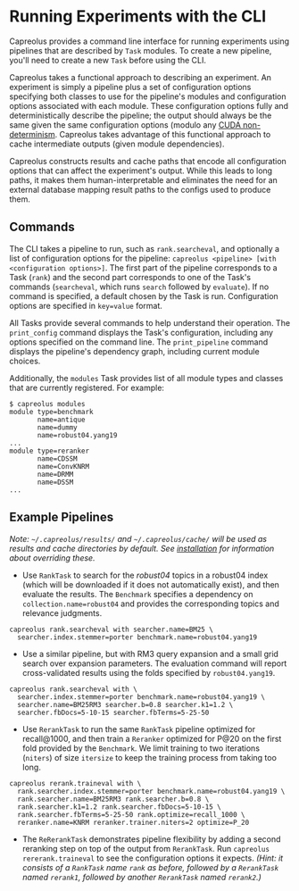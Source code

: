 # Running Experiments with the CLI
Capreolus provides a command line interface for running experiments using pipelines that are described by `Task` modules. To create a new pipeline, you'll need to create a new `Task` before using the CLI.

Capreolus takes a functional approach to describing an experiment. An experiment is simply a pipeline plus a set of configuration options specifying both classes to use for the pipeline's modules and configuration options associated with each module.
These configuration options fully and deterministically describe the pipeline; the output should always be the same given the same configuration options (modulo any [CUDA non-determinism](https://pytorch.org/docs/stable/notes/randomness.html). Capreolus takes advantage of this functional approach to cache intermediate outputs (given module dependencies).

Capreolus constructs results and cache paths that encode all configuration options that can affect the experiment's output. While this leads to long paths, it makes them human-interpretable and eliminates the need for an external database mapping result paths to the configs used to produce them.

## Commands
The CLI takes a pipeline to run, such as `rank.searcheval`, and optionally a list of configuration options for the pipeline:
`capreolus <pipeline> [with <configuration options>]`.
The first part of the pipeline corresponds to a Task (`rank`) and the second part corresponds to one of the Task's commands (`searcheval`, which runs `search` followed by `evaluate`).
If no command is specified, a default chosen by the Task is run.
Configuration options are specified in `key=value` format.

All Tasks provide several commands to help understand their operation.
The `print_config` command displays the Task's configuration, including any options specified on the command line.
The `print_pipeline` command displays the pipeline's dependency graph, including current module choices.

Additionally, the `modules` Task provides list of all module types and classes that are currently registered. For example:
```
$ capreolus modules
module type=benchmark
       name=antique
       name=dummy
       name=robust04.yang19
...
module type=reranker
       name=CDSSM
       name=ConvKNRM
       name=DRMM
       name=DSSM
...
```

## Example Pipelines
*Note: `~/.capreolus/results/` and `~/.capreolus/cache/` will be used as results and cache directories by default. See [installation](installation) for information about overriding these.*

- Use `RankTask` to search for the *robust04* topics in a robust04 index (which will be downloaded if it does not automatically exist), and then evaluate the results. The `Benchmark` specifies a dependency on `collection.name=robust04` and provides the corresponding topics and relevance judgments.

```
capreolus rank.searcheval with searcher.name=BM25 \
  searcher.index.stemmer=porter benchmark.name=robust04.yang19
```

- Use a similar pipeline, but with RM3 query expansion and a small grid search over expansion parameters. The evaluation command will report cross-validated results using the folds specified by `robust04.yang19`.

```
capreolus rank.searcheval with \
  searcher.index.stemmer=porter benchmark.name=robust04.yang19 \
  searcher.name=BM25RM3 searcher.b=0.8 searcher.k1=1.2 \
  searcher.fbDocs=5-10-15 searcher.fbTerms=5-25-50
```

- Use `RerankTask` to run the same `RankTask` pipeline optimized for recall@1000, and then train a `Reranker` optimized for P@20 on the first fold provided by the `Benchmark`. We limit training to two iterations (`niters`) of size `itersize` to keep the training process from taking too long.

```
capreolus rerank.traineval with \
  rank.searcher.index.stemmer=porter benchmark.name=robust04.yang19 \
  rank.searcher.name=BM25RM3 rank.searcher.b=0.8 \
  rank.searcher.k1=1.2 rank.searcher.fbDocs=5-10-15 \
  rank.searcher.fbTerms=5-25-50 rank.optimize=recall_1000 \
  reranker.name=KNRM reranker.trainer.niters=2 optimize=P_20
```

- The `ReRerankTask` demonstrates pipeline flexibility by adding a second reranking step on top of the output from `RerankTask`. Run `capreolus rererank.traineval` to see the configuration options it expects. *(Hint: it consists of a `RankTask` name `rank` as before, followed by a `RerankTask` named `rerank1`, followed by another `RerankTask` named `rerank2`.)*
